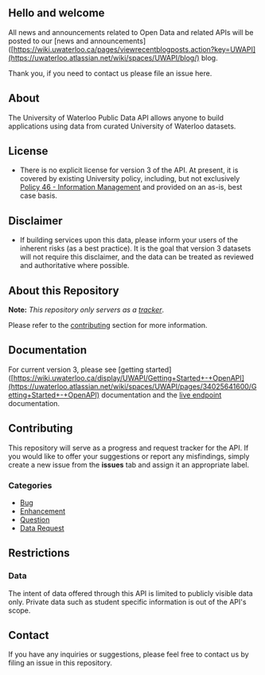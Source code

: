 ## Hello and welcome

All news and announcements related to Open Data and related APIs will be posted to our [news and announcements]([https://wiki.uwaterloo.ca/pages/viewrecentblogposts.action?key=UWAPI](https://uwaterloo.atlassian.net/wiki/spaces/UWAPI/blog/) blog.

Thank you, if you need to contact us please file an issue here. 

## About

The University of Waterloo Public Data API allows anyone to build applications using data from curated University of Waterloo datasets.

## License
- There is no explicit license for version 3 of the API. At present, it is covered by existing University policy, including, but not exclusively [Policy 46 - Information Management](https://uwaterloo.ca/secretariat/policies-procedures-guidelines/policies/policy-46-information-management) and provided on an as-is, best case basis.

## Disclaimer
- If building services upon this data, please inform your users of the inherent risks (as a best practice). It is the goal that version 3 datasets will not require this disclaimer, and the data can be treated as reviewed and authoritative where possible.

## About this Repository

**Note:** *This repository only servers as a [tracker](#contributing)*.

Please refer to the [contributing](#contributing) section for more information.

## Documentation

For current version 3, please see [getting started]([https://wiki.uwaterloo.ca/display/UWAPI/Getting+Started+-+OpenAPI](https://uwaterloo.atlassian.net/wiki/spaces/UWAPI/pages/34025641600/Getting+Started+-+OpenAPI) documentation and the [live endpoint](https://openapi.data.uwaterloo.ca/api-docs/index.html) documentation.

## Contributing

This repository will serve as a progress and request tracker for the API.
If you would like to offer your suggestions or report any misfindings, simply create a new issue from the **issues** tab and assign it an appropriate label.

### Categories

- [Bug](https://github.com/uWaterloo/OpenData/issues?labels=bug&page=1&state=open)
- [Enhancement](https://github.com/uWaterloo/OpenData/issues?labels=enhancement&page=1&state=open)
- [Question](https://github.com/uWaterloo/OpenData/issues?labels=question&page=1&state=open)
- [Data Request](https://github.com/uWaterloo/OpenData/issues?labels=data+request&page=1&state=open)


## Restrictions 

### Data

The intent of data offered through this API is limited to publicly visible data only.
Private data such as student specific information is out of the API's scope.


## Contact ##

If you have any inquiries or suggestions, please feel free to contact us by filing an issue in this repository.
